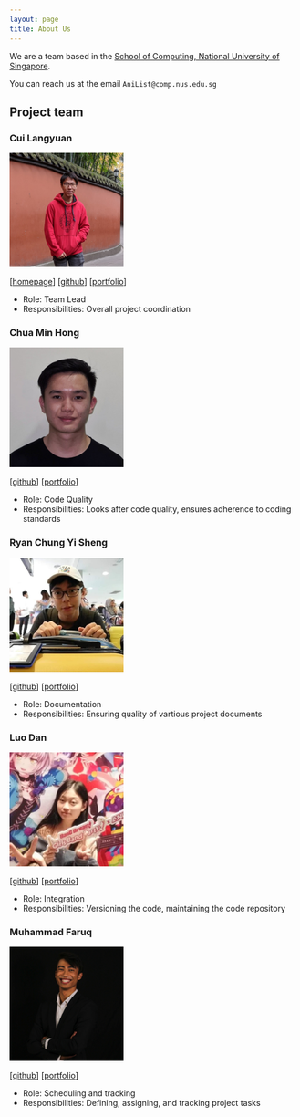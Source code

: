 ```yaml
---
layout: page
title: About Us
---
```


We are a team based in the [School of Computing, National University of Singapore](http://www.comp.nus.edu.sg).

You can reach us at the email `AniList@comp.nus.edu.sg`

## Project team

### Cui Langyuan

<img src="images/clyveycui.png.jpg" width="200px">

[[homepage](http://www.comp.nus.edu.sg/~damithch)]
[[github](https://github.com/clyveycui)]
[[portfolio](team/profile-picture/langyuan.md)]

* Role: Team Lead
* Responsibilities: Overall project coordination

### Chua Min Hong

<img src="images/auhc99.png.jpg" width="200px">

[[github](https://github.com/auhc99)]
[[portfolio](team/minhong.md)]

* Role: Code Quality
* Responsibilities: Looks after code quality, ensures adherence to coding standards

### Ryan Chung Yi Sheng

<img src="images/nekrozqliphort.png.jpg" width="200px">

[[github](https://github.com/NekrozQliphort)] [[portfolio](team/johndoe.md)]

* Role: Documentation
* Responsibilities: Ensuring quality of vartious project documents

### Luo Dan

<img src="images/luodan01.png.jpg" width="200px">

[[github](http://github.com/luodan01)]
[[portfolio](team/luodan.md)]

* Role: Integration
* Responsibilities: Versioning the code, maintaining the code repository

### Muhammad Faruq

<img src="images/muhammad-faruq.png.jpg" width="200px">

[[github](http://github.com/muhammad-faruq)]
[[portfolio](team/faruq.md)]

* Role: Scheduling and tracking
* Responsibilities: Defining, assigning, and tracking project tasks
